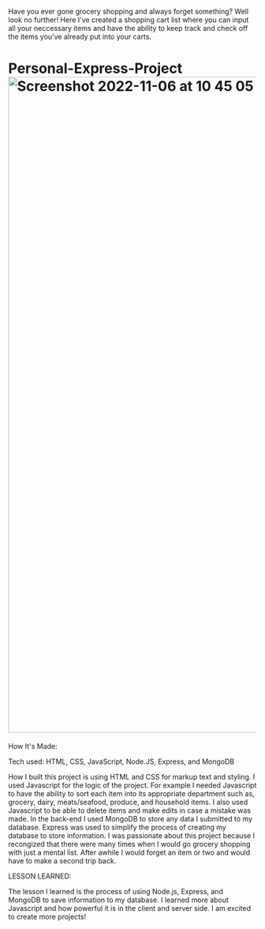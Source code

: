Have you ever gone grocery shopping and always forget something? Well look no further! Here I've created a shopping cart list where you can input all your neccessary items and have the ability to keep track and check off the items you've already put into your carts.

# Personal-Express-Project<img width="1327" alt="Screenshot 2022-11-06 at 10 45 05 PM" src="https://user-images.githubusercontent.com/107250690/200222347-22fe87e7-6c1c-4ef8-893f-c111146534a0.png">


How It's Made:

Tech used: HTML, CSS, JavaScript, Node.JS, Express, and MongoDB

How I built this project is using HTML and CSS for markup text and styling. I used Javascript for the logic of the project. For example I needed Javascript to have the ability to sort each item into its appropriate department such as, grocery, dairy, meats/seafood, produce, and household items. I also used Javascript to be able to delete items and make edits in case a mistake was made. In the back-end I used MongoDB to store any data I submitted to my database. Express was used to simplify the process of creating my database to store information. I was passionate about this project because I recongized that there were many times when I would go grocery shopping with just a mental list. After awhile I would forget an item or two and would have to make a second trip back.

LESSON LEARNED:

The lesson I learned is the process of using Node.js, Express, and MongoDB to save information to my database. I learned more about Javascript and how powerful it is in the client and server side. I am excited to create more projects!
